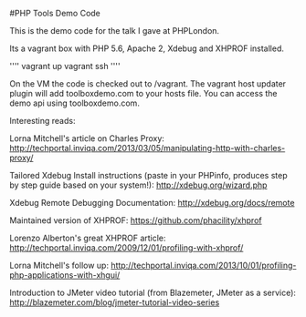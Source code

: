 #PHP Tools Demo Code

This is the demo code for the talk I gave at PHPLondon.

Its a vagrant box with PHP 5.6, Apache 2, Xdebug and XHPROF installed.

''''
vagrant up
vagrant ssh
''''

On the VM the code is checked out to /vagrant. The vagrant host updater plugin will add
toolboxdemo.com to your hosts file. You can access the demo api using toolboxdemo.com.

Interesting reads:

Lorna Mitchell's article on Charles Proxy: http://techportal.inviqa.com/2013/03/05/manipulating-http-with-charles-proxy/

Tailored Xdebug Install instructions (paste in your PHPinfo, produces step by step guide based on your system!): http://xdebug.org/wizard.php

Xdebug Remote Debugging Documentation: http://xdebug.org/docs/remote

Maintained version of XHPROF: https://github.com/phacility/xhprof

Lorenzo Alberton's great XHPROF article: http://techportal.inviqa.com/2009/12/01/profiling-with-xhprof/

Lorna Mitchell's follow up: http://techportal.inviqa.com/2013/10/01/profiling-php-applications-with-xhgui/

Introduction to JMeter video tutorial (from Blazemeter, JMeter as a service): http://blazemeter.com/blog/jmeter-tutorial-video-series
